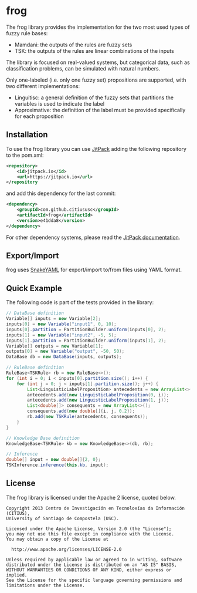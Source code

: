 # frog
The frog library provides the implementation for the two most used types of fuzzy rule bases:
* Mamdani: the outputs of the rules are fuzzy sets
* TSK: the outputs of the rules are linear combinations of the inputs

The library is focused on real-valued systems, but categorical data, such as classification problems, can be simulated
with natural numbers.

Only one-labeled (i.e. only one fuzzy set) propositions are supported, with two different implementations:
* Linguitisc: a general definition of the fuzzy sets that partitions the variables is used to indicate the label
* Approximative: the definition of the label must be provided specifically for each proposition

## Installation
To use the frog library you can use [JitPack](http://jitpack.io) adding the following repository to the pom.xml:
```xml
<repository>
    <id>jitpack.io</id>
    <url>https://jitpack.io</url>
</repository
```
and add this dependency for the last commit:
```xml
<dependency>
    <groupId>com.github.citiususc</groupId>
    <artifactId>frog</artifactId>
    <version>e41dda8</version>
</dependency>
```

For other dependency systems, please read the [JitPack documentation](https://jitpack.io/docs/).

## Export/Import
frog uses [SnakeYAML](https://github.com/asomov/snakeyaml) for export/import to/from files using YAML format.

## Quick Example
The following code is part of the tests provided in the library:

```java
// DataBase definition
Variable[] inputs = new Variable[2];
inputs[0] = new Variable("input1", 0, 10);
inputs[0].partition = PartitionBuilder.uniform(inputs[0], 2);
inputs[1] = new Variable("input2", -5, 5);
inputs[1].partition = PartitionBuilder.uniform(inputs[1], 2);
Variable[] outputs = new Variable[1];
outputs[0] = new Variable("output", -50, 50);
DataBase db = new DataBase(inputs, outputs);

// RuleBase definition
RuleBase<TSKRule> rb = new RuleBase<>();
for (int i = 0; i < inputs[0].partition.size(); i++) {
    for (int j = 0; j < inputs[1].partition.size(); j++) {
        List<LinguisticLabelProposition> antecedents = new ArrayList<>();
        antecedents.add(new LinguisticLabelProposition(0, i));
        antecedents.add(new LinguisticLabelProposition(1, j));
        List<double[]> consequents = new ArrayList<>();
        consequents.add(new double[]{i, j, 0.2});
        rb.add(new TSKRule(antecedents, consequents));
    }
}

// Knowledge Base definition
KnowledgeBase<TSKRule> kb = new KnowledgeBase<>(db, rb);

// Inference
double[] input = new double[]{2, 0};
TSKInference.inference(this.kb, input);
```

## License

The frog library is licensed under the Apache 2 license, quoted below.

    Copyright 2013 Centro de Investigación en Tecnoloxías da Información (CITIUS),
    University of Santiago de Compostela (USC).

    Licensed under the Apache License, Version 2.0 (the "License");
    you may not use this file except in compliance with the License.
    You may obtain a copy of the License at

      http://www.apache.org/licenses/LICENSE-2.0

    Unless required by applicable law or agreed to in writing, software
    distributed under the License is distributed on an "AS IS" BASIS,
    WITHOUT WARRANTIES OR CONDITIONS OF ANY KIND, either express or implied.
    See the License for the specific language governing permissions and
    limitations under the License.
